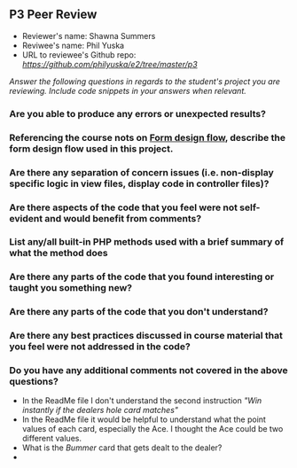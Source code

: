 ## P3 Peer Review

+ Reviewer's name: Shawna Summers
+ Reviwee's name: Phil Yuska
+ URL to reviewee's Github repo: *<https://github.com/philyuska/e2/tree/master/p3>*

*Answer the following questions in regards to the student's project you are reviewing. Include code snippets in your answers when relevant.*


### Are you able to produce any errors or unexpected results?

### Referencing the course nots on [Form design flow](https://hesweb.dev/e2/notes#/php/form-flow), describe the form design flow used in this project.

### Are there any separation of concern issues (i.e. non-display specific logic in view files, display code in controller files)? 

### Are there aspects of the code that you feel were not self-evident and would benefit from comments?

### List any/all built-in PHP methods used with a brief summary of what the method does

### Are there any parts of the code that you found interesting or taught you something new?

### Are there any parts of the code that you don't understand?

### Are there any best practices discussed in course material that you feel were not addressed in the code?

### Do you have any additional comments not covered in the above questions?
- In the ReadMe file I don't understand the second instruction *"Win instantly if the dealers hole card matches"*
- In the ReadMe file it would be helpful to understand what the point values of each card, especially the Ace.  I thought the Ace could be two different values.
- What is the *Bummer* card that gets dealt to the dealer?
- 
